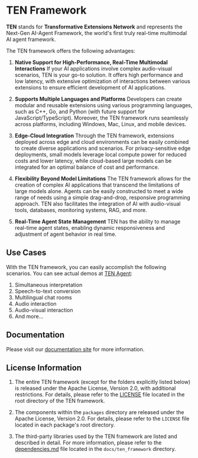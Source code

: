 # TEN Framework

**TEN** stands for **Transformative Extensions Network** and represents the Next-Gen AI-Agent Framework, the world's first truly real-time multimodal AI agent framework.

The TEN framework offers the following advantages:

1. **Native Support for High-Performance, Real-Time Multimodal Interactions**
   If your AI applications involve complex audio-visual scenarios, TEN is your go-to solution. It offers high performance and low latency, with extensive optimization of interactions between various extensions to ensure efficient development of AI applications.

2. **Supports Multiple Languages and Platforms**
   Developers can create modular and reusable extensions using various programming languages, such as C++, Go, and Python (with future support for JavaScript/TypeScript). Moreover, the TEN framework runs seamlessly across platforms, including Windows, Mac, Linux, and mobile devices.

3. **Edge-Cloud Integration**
   Through the TEN framework, extensions deployed across edge and cloud environments can be easily combined to create diverse applications and scenarios. For privacy-sensitive edge deployments, small models leverage local compute power for reduced costs and lower latency, while cloud-based large models can be integrated for an optimal balance of cost and performance.

4. **Flexibility Beyond Model Limitations**
   The TEN framework allows for the creation of complex AI applications that transcend the limitations of large models alone. Agents can be easily constructed to meet a wide range of needs using a simple drag-and-drop, responsive programming approach. TEN also facilitates the integration of AI with audio-visual tools, databases, monitoring systems, RAG, and more.

5. **Real-Time Agent State Management**
   TEN has the ability to manage real-time agent states, enabling dynamic responsiveness and adjustment of agent behavior in real time.

## Use Cases

With the TEN framework, you can easily accomplish the following scenarios. You can see actual demos at [TEN Agent](https://github.com/TEN-framework/ASTRA.ai):

1. Simultaneous interpretation
2. Speech-to-text conversion
3. Multilingual chat rooms
4. Audio interaction
5. Audio-visual interaction
6. And more...

## Documentation

Please visit our [documentation site](https://doc.theten.ai/) for more information.

## License Information

1. The entire TEN framework (except for the folders explicitly listed below) is released under the Apache License, Version 2.0, with additional restrictions. For details, please refer to the [LICENSE](./LICENSE) file located in the root directory of the TEN framework.

2. The components within the `packages` directory are released under the Apache License, Version 2.0. For details, please refer to the `LICENSE` file located in each package's root directory.

3. The third-party libraries used by the TEN framework are listed and described in detail. For more information, please refer to the [dependencies.md](./docs/ten_framework/dependencies.md) file located in the `docs/ten_framework` directory.
